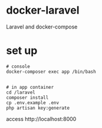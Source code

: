 # docker-laravel
Laravel and docker-compose

# set up

```
# console
docker-composer exec app /bin/bash


# in app container
cd /laravel
composer install
cp .env.example .env
php artisan key:generate
```

access http://localhost:8000
